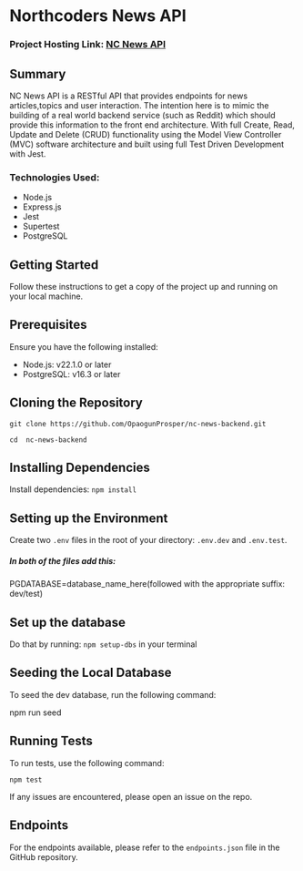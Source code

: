 # Northcoders News API

 ### Project Hosting Link: [ NC News API](https://nc-news-676h.onrender.com/api)
 
 

 ## Summary 
 NC News API  is a  RESTful API that provides endpoints for news articles,topics and user interaction. The intention here is to mimic the building of a real world backend service (such as Reddit) which should provide this information to the front end architecture. With full Create, Read, Update and Delete (CRUD) functionality using the Model View Controller (MVC) software architecture and built using full Test Driven Development with Jest.

 ### Technologies Used:
 - Node.js
 - Express.js
 - Jest
 - Supertest
 - PostgreSQL

 ##  Getting Started
 Follow these instructions to get a copy of the project up and running on your local machine.

## Prerequisites
 Ensure you have the following installed:
 - Node.js: v22.1.0 or later
  - PostgreSQL: v16.3 or later

 ##  Cloning the Repository
 
 `git clone https://github.com/OpaogunProsper/nc-news-backend.git`

  `cd  nc-news-backend`


 ## Installing Dependencies
Install dependencies:
 `npm install`

## Setting up the Environment
Create two `.env` files in the root of your directory: `.env.dev` and `.env.test`.

##### In both of the files add this: 

PGDATABASE=database_name_here(followed with the appropriate suffix: dev/test)
## Set up the database
Do that by running: `npm setup-dbs` in your terminal
## Seeding the Local Database
To seed the dev database, run the following command:

npm run seed

## Running Tests

To run tests, use the following command:

`npm test`

If any issues are encountered, please open an issue on the repo.
 
 ## Endpoints
 For the endpoints available, please refer to the `endpoints.json` file in the GitHub repository.

